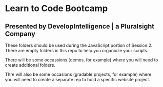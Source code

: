 # Learn to Code Bootcamp 

## Presented by DevelopIntelligence | a Pluralsight Company

These folders should be used during the JavaScript portion of Session 2.  
There are empty folders in this repo to help you organioze your scripts.

There will be some occassions (demos, for example) where you will need to 
create additional folders.

Thre will also be some occasions (gradable projects, for example) where you
will need to create a separate rep to hold a specific website project.

 
